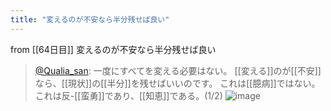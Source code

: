 ```yaml
---
title: "変えるのが不安なら半分残せば良い"
---
```


from [[64日目]]
変えるのが不安なら半分残せば良い
> [@Qualia_san](https://twitter.com/Qualia_san/status/1608479177329737733?s=20&t=OF6GRXBBor7a3xav-d8OTA): 一度にすべてを変える必要はない。
> [[変える]]のが[[不安]]なら、[[現状]]の[[半分]]を残せばいいのです。
> これは[[臆病]]ではない。これは反-[[蛮勇]]であり、[[知恵]]である。(1/2)
> ![image](https://pbs.twimg.com/media/FlJ2s3IaMAA-n5T.png)
